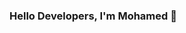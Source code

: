 ### Hello Developers, I'm Mohamed 👋

<!--
**mohamed-marzuq/Mohamed-Marzuq** is a ✨ _special_ ✨ repository because its `README.md` (this file) appears on your GitHub profile.

Here are some ideas to get you started:

- 🔭 I’m currently working as freelancer
- 🌱 I’m currently learning back-end development
- 👯 I’m looking to collaborate on web development
- 🤔 I’m looking for help with 
- 💬 Ask me about Programming
- 📫 How to reach me: mohamedmarzuqa@gmail.com
- ⚡ Fun fact: I'm a 15 year old kid Kerala, India
-->


